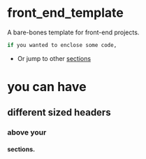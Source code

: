 # front_end_template
A bare-bones template for front-end projects.

```sh
if you wanted to enclose some code,
```

* Or jump to other [sections](#sections)

# you can have
## different sized headers

### above your
#### sections.

<!-- Throw in a screenshot:

![](/static/bottles.png) -->
